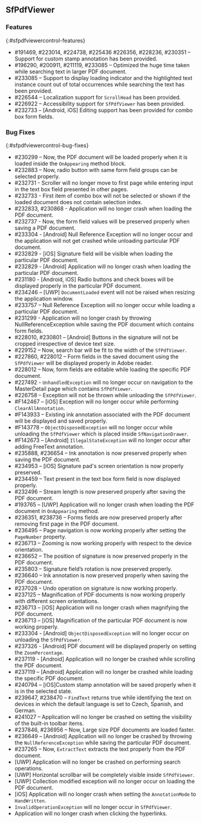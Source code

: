 ## SfPdfViewer

### Features
{:#sfpdfviewercontrol-features}

* \#191469, \#223014, \#224738, \#225436 \#226356, \#228236, \#230351 – Support for custom stamp annotation has been provided.
* \#196290, \#200911, \#211119, \#233085 – Optimized the huge time taken while searching text in larger PDF document. 
* \#233085 – Support to display loading indicator and the highlighted text instance count out of total occurrences while searching the text has been provided.
* \#226544 – Localization support for `ScrollHead` has been provided.
* \#226922 – Accessibility support for `SfPdfViewer` has been provided.
* \#232733 – [Android, iOS] Editing support has been provided for combo box form fields.

### Bug Fixes
{:#sfpdfviewercontrol-bug-fixes} 

* \#230299 – Now, the PDF document will be loaded properly when it is loaded inside the `OnAppearing` method block.
* \#232883 – Now, radio button with same form field groups can be selected properly.
* \#232731 - Scroller will no longer move to first page while entering input in the text box field presented in other pages.
* \#232733 - First item of combo box will not be selected or shown if the loaded document does not contain selection index.
* \#232833, \#230868 - Application will no longer crash when loading the PDF document.
* \#232737 - Now, the form field values will be preserved properly when saving a PDF document.
* \#233304 - [Android] Null Reference Exception will no longer occur and the application will not get crashed while unloading particular PDF document.
* \#232829 - [iOS] Signature field will be visible when loading the particular PDF document.
* \#232829 - [Android] Application will no longer crash when loading the particular PDF document.
* \#231180 - [Android, iOS] Radio buttons and check boxes will be displayed properly in the particular PDF document.
* \#234246 – [UWP] `DocumentLoaded` event will not be raised when resizing the application window.
* \#233757 – Null Reference Exception will no longer occur while loading a particular PDF document.
* \#231299 - Application will no longer crash by throwing NullReferenceException while saving the PDF document which contains form fields.
* \#228010, \#230801 – [Android] Buttons in the signature will not be cropped irrespective of device text size.
* \#229152 – Now, search bar will be fit to the width of the `SfPdfViewer`.
* \#227860, \#228012 – Form fields in the saved document using the `SfPdfViewer` will be displayed properly in Adobe reader.
* \#228012 – Now, form fields are editable while loading the specific PDF document.
* \#227492 - `UnhandledException` will no longer occur on navigation to the MasterDetail page which contains `SfPdfViewer`.
* \#226758 – Exception will not be thrown while unloading the `SfPdfViewer`.
* \#F142467 – [iOS] Exception will no longer occur while performing `ClearAllAnnotation`.
* \#F143933 – Existing ink annotation associated with the PDF document will be displayed and saved properly.
* \#F143778 – `ObjectDisposedException` will no longer occur while unloading the `SfPdfViewer` which is placed inside `SfNavigationDrawer`.
* \#F142673 – [Android] `IllegalStateException` will no longer occur after adding FreeText annotation.
* \#235888, \#236654 – Ink annotation is now preserved properly when saving the PDF document.
* \#234953 – [iOS] Signature pad's screen orientation is now properly preserved.
* \#234459 – Text present in the text box form field is now displayed properly.
* \#232496 – Stream length is now preserved properly after saving the PDF document.
* \#193765 – [UWP] Application will no longer crash when loading the PDF document in `OnAppearing` method.
* \#236351, \#238736 – Forms fields are now preserved properly after removing first page in the PDF document.
* \#236495 – Page navigation is now working properly after setting the `PageNumber` property.
* \#236713 – Zooming is now working properly with respect to the device orientation.
* \#236652 – The position of signature is now preserved properly in the PDF document.
* \#235803 – Signature field’s rotation is now preserved properly.
* \#236640 – Ink annotation is now preserved properly when saving the PDF document.
* \#237028 – Undo operation on signature is now working properly.
* \#237125 – Magnification of PDF documents is now working properly with different screen orientations.
* \#236713 – [iOS] Application will no longer crash when magnifying the PDF document.
* \#236713 – [iOS] Magnification of the particular PDF document is now working properly.
* \#233304 - [Android] `ObjectDisposedException` will no longer occur on unloading the `SfPdfViewer`.
* \#237326 - [Android] PDF document will be displayed properly on setting the `ZoomPercentage`.
* \#237119 - [Android] Application will no longer be crashed while scrolling the PDF document.
* \#237119 – [Android] Application will no longer be crashed while loading the specific PDF document.
* \#240794 – [iOS]Custom stamp annotation will be saved properly when it is in the selected state.
* \#239647, \#238470  – `FindText` returns true while identifying the text on devices in which the default language is set to Czech, Spanish, and German.
* \#241027 – Application will no longer be crashed on setting the visibility of the built-in toolbar items.
* \#237846, \#236956 – Now, Large size PDF documents are loaded faster.
* \#236649 – [Android] Application will no longer be crashed by throwing the `NullReferenceException` while saving the particular PDF document.
* \#237265 – Now, `ExtractText` extracts the text properly from the PDF document. 
* [UWP] Application will no longer be crashed on performing search operations.
* [UWP] Horizontal scrollbar will be completely visible inside `SfPdfViewer`.
* [UWP] Collection modified exception will no longer occur on loading the PDF document.
* [iOS] Application will no longer crash when setting the `AnnotationMode` to `HandWritten`.
* `InvalidOperationException` will no longer occur in `SfPdfViewer`.
* Application will no longer crash when clicking the hyperlinks.